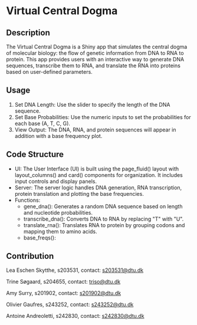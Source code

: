 # Virtual Central Dogma 

## Description
The Virtual Central Dogma is a Shiny app that simulates the central dogma of molecular biology: the flow of genetic information from DNA to RNA to protein. This app provides users with an interactive way to generate DNA sequences, transcribe them to RNA, and translate the RNA into proteins based on user-defined parameters.

## Usage
1. Set DNA Length: Use the slider to specify the length of the DNA sequence.
2. Set Base Probabilities: Use the numeric inputs to set the probabilities for each base (A, T, C, G).
3. View Output: The DNA, RNA, and protein sequences will appear in addition with a base frequency plot.

## Code Structure
- UI: The User Interface (UI) is built using the page_fluid() layout with layout_columns() and card() components for organization. It includes input controls and display panels.
- Server: The server logic handles DNA generation, RNA transcription, protein translation and plotting the base frequencies.
- Functions:
    - gene_dna(): Generates a random DNA sequence based on length and nucleotide probabilities.
    - transcribe_dna(): Converts DNA to RNA by replacing "T" with "U".
    - translate_rna(): Translates RNA to protein by grouping codons and mapping them to amino acids.
    - base_freqs(): 

## Contribution
Lea Eschen Skytthe, s203531, contact: s203531@dtu.dk

Trine Søgaard, s204655, contact: triso@dtu.dk 

Amy Surry, s201902, contact: s201902@dtu.dk

Olivier Gaufres, s243252, contact: s243252@dtu.dk

Antoine Andreoletti, s242830, contact: s242830@dtu.dk

